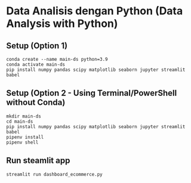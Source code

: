 # Data Analisis dengan Python (Data Analysis with Python)

## Setup  (Option 1)
```
conda create --name main-ds python=3.9
conda activate main-ds
pip install numpy pandas scipy matplotlib seaborn jupyter streamlit babel
```

## Setup (Option 2 - Using Terminal/PowerShell without Conda)
```
mkdir main-ds
cd main-ds
pip install numpy pandas scipy matplotlib seaborn jupyter streamlit babel
pipenv install
pipenv shell
```

## Run steamlit app
```
streamlit run dashboard_ecommerce.py
```
